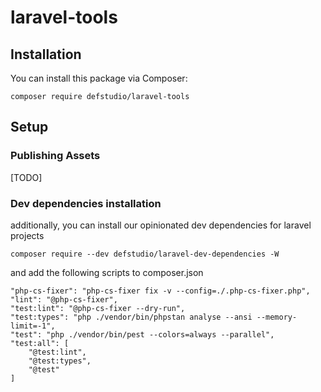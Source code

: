 # laravel-tools

## Installation
You can install this package via Composer:

`composer require defstudio/laravel-tools`


## Setup

### Publishing Assets

[TODO]

### Dev dependencies installation
additionally, you can install our opinionated dev dependencies for laravel projects

`composer require --dev defstudio/laravel-dev-dependencies -W`

and add the following scripts to composer.json

```
"php-cs-fixer": "php-cs-fixer fix -v --config=./.php-cs-fixer.php",
"lint": "@php-cs-fixer",
"test:lint": "@php-cs-fixer --dry-run",
"test:types": "php ./vendor/bin/phpstan analyse --ansi --memory-limit=-1",
"test": "php ./vendor/bin/pest --colors=always --parallel",
"test:all": [
    "@test:lint",
    "@test:types",
    "@test"
]
```
